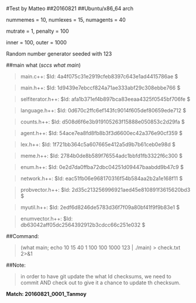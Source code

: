 #Test by Matteo
##20160821
##Ubuntu/x86_64 arch

nummemes  = 10, numlexes  = 15, numagents = 40

mutrate = 1, penalty = 100

inner = 100, outer = 1000

Random number generator seeded with 123 

##main what (*sccs what main*)

  >  main.c++: $Id: 4a4f075c31e2919cfeb8397c643e1ad4415786ae $

  >  main.h++: $Id: 1d9439e7ebccf824a71ae333abf29c308ebbe766 $

  >  selfiterator.h++: $Id: afa1b371ef4b897bca83eeaa4325f0545bf706fe $

  >  language.h++: $Id: 0d670c2ffc6ef143fc9014f605def80659ede712 $

  >  counts.h++: $Id: d508d6f6e3b919105263f15888e050853c2d29fa $

  >  agent.h++: $Id: 54ace7ea8fd8fb8b3f3d6600ec42a376e90cf359 $

  >  lex.h++: $Id: 1f721bb364c5a607665e412a5d9b7b61ceb0e98d $

  >  meme.h++: $Id: 2784b0de8b589f76554adc1bbfd1fb3322f6c300 $

  >  enum.h++: $Id: 0e2d7da0ffba72dbc04251d09447baabdd9b47c9 $

  >  network.h++: $Id: eac51fb06e968170316f54b584aa2b2a1e168f11 $

  >  probvector.h++: $Id: 2d35c213256996921aed45e810891f3615620bd3 $

  >  myutil.h++: $Id: 2edf6d8246de5783d36f7f09a80bf41f9f9b83e1 $

  >  enumvector.h++: $Id: db63042aff05dc2564392912b3cdcc66c251e032 $

##Command:

> (what main; echo 10 15 40 1 100 100 1000 123 | ./main) > check.txt 2>&1

##Note: 

> in order to have git update the what Id checksums, we need to
commit AND check out to give it a chance to update th checksum.

**Match: 20160821_0001_Tanmoy**
